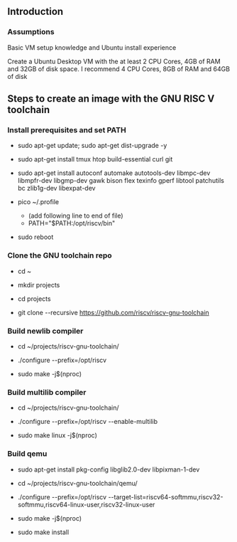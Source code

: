## Introduction

### Assumptions

Basic VM setup knowledge and Ubuntu install experience

Create a Ubuntu Desktop VM with the at least 2 CPU Cores, 4GB of RAM and 32GB of disk space.  I recommend 4 CPU Cores, 8GB of RAM and 64GB of disk

## Steps to create an image with the GNU RISC V toolchain

### Install prerequisites and set PATH

- sudo apt-get update; sudo apt-get dist-upgrade -y

- sudo apt-get install tmux htop build-essential curl git

- sudo apt-get install autoconf automake autotools-dev libmpc-dev libmpfr-dev libgmp-dev gawk bison flex texinfo gperf libtool patchutils bc zlib1g-dev libexpat-dev

- pico \~/.profile
    - (add following line to end of file)
    - PATH="$PATH:/opt/riscv/bin"

- sudo reboot

### Clone the GNU toolchain repo

- cd \~

- mkdir projects

- cd projects

- git clone --recursive https://github.com/riscv/riscv-gnu-toolchain

### Build newlib compiler

- cd \~/projects/riscv-gnu-toolchain/

- ./configure --prefix=/opt/riscv

- sudo make -j$(nproc)

### Build multilib compiler

- cd \~/projects/riscv-gnu-toolchain/

- ./configure --prefix=/opt/riscv --enable-multilib

- sudo make linux -j$(nproc)

### Build qemu

- sudo apt-get install pkg-config libglib2.0-dev libpixman-1-dev

- cd \~/projects/riscv-gnu-toolchain/qemu/

- ./configure --prefix=/opt/riscv --target-list=riscv64-softmmu,riscv32-softmmu,riscv64-linux-user,riscv32-linux-user

- sudo make -j$(nproc)

- sudo make install
